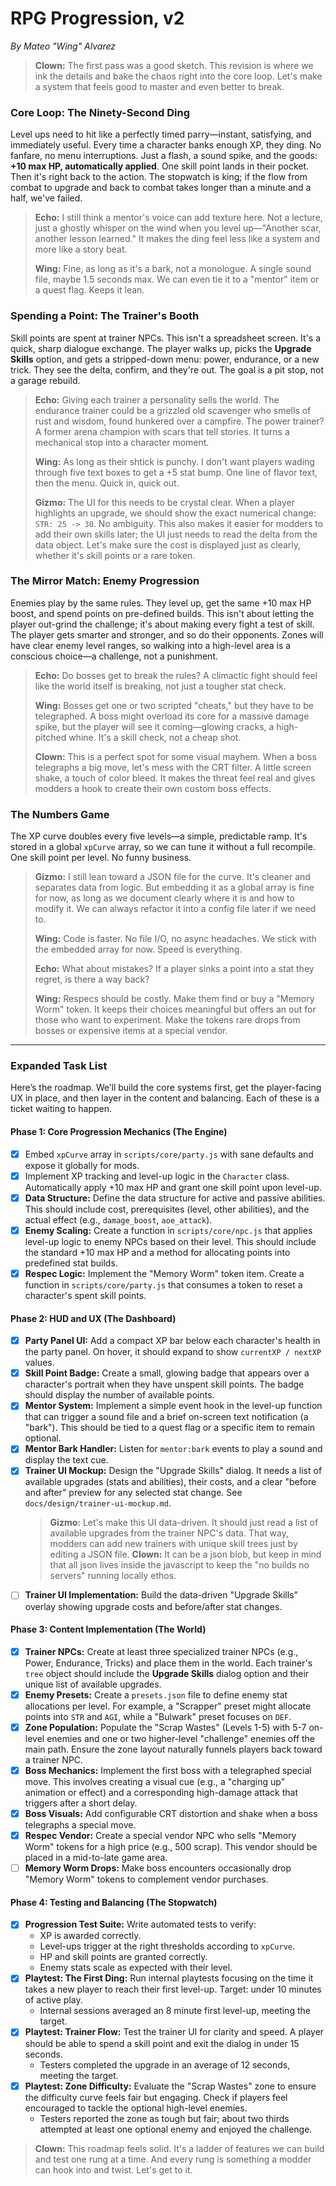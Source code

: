 # RPG Progression, v2

*By Mateo "Wing" Alvarez*

> **Clown:** The first pass was a good sketch. This revision is where we ink the details and bake the chaos right into the core loop. Let's make a system that feels good to master and even better to break.

### Core Loop: The Ninety-Second Ding

Level ups need to hit like a perfectly timed parry—instant, satisfying, and immediately useful. Every time a character banks enough XP, they ding. No fanfare, no menu interruptions. Just a flash, a sound spike, and the goods: **+10 max HP, automatically applied**. One skill point lands in their pocket. Then it's right back to the action. The stopwatch is king; if the flow from combat to upgrade and back to combat takes longer than a minute and a half, we've failed.

> **Echo:** I still think a mentor's voice can add texture here. Not a lecture, just a ghostly whisper on the wind when you level up—"Another scar, another lesson learned." It makes the ding feel less like a system and more like a story beat.
>
> **Wing:** Fine, as long as it's a bark, not a monologue. A single sound file, maybe 1.5 seconds max. We can even tie it to a "mentor" item or a quest flag. Keeps it lean.

### Spending a Point: The Trainer's Booth

Skill points are spent at trainer NPCs. This isn't a spreadsheet screen. It's a quick, sharp dialogue exchange. The player walks up, picks the **Upgrade Skills** option, and gets a stripped-down menu: power, endurance, or a new trick. They see the delta, confirm, and they're out. The goal is a pit stop, not a garage rebuild.

> **Echo:** Giving each trainer a personality sells the world. The endurance trainer could be a grizzled old scavenger who smells of rust and wisdom, found hunkered over a campfire. The power trainer? A former arena champion with scars that tell stories. It turns a mechanical stop into a character moment.
>
> **Wing:** As long as their shtick is punchy. I don't want players wading through five text boxes to get a +5 stat bump. One line of flavor text, then the menu. Quick in, quick out.
>
> **Gizmo:** The UI for this needs to be crystal clear. When a player highlights an upgrade, we should show the exact numerical change: `STR: 25 -> 30`. No ambiguity. This also makes it easier for modders to add their own skills later; the UI just needs to read the delta from the data object. Let's make sure the cost is displayed just as clearly, whether it's skill points or a rare token.

### The Mirror Match: Enemy Progression

Enemies play by the same rules. They level up, get the same +10 max HP boost, and spend points on pre-defined builds. This isn't about letting the player out-grind the challenge; it's about making every fight a test of skill. The player gets smarter and stronger, and so do their opponents. Zones will have clear enemy level ranges, so walking into a high-level area is a conscious choice—a challenge, not a punishment.

> **Echo:** Do bosses get to break the rules? A climactic fight should feel like the world itself is breaking, not just a tougher stat check.
>
> **Wing:** Bosses get one or two scripted "cheats," but they have to be telegraphed. A boss might overload its core for a massive damage spike, but the player will see it coming—glowing cracks, a high-pitched whine. It's a skill check, not a cheap shot.
>
> **Clown:** This is a perfect spot for some visual mayhem. When a boss telegraphs a big move, let's mess with the CRT filter. A little screen shake, a touch of color bleed. It makes the threat feel real and gives modders a hook to create their own custom boss effects.

### The Numbers Game

The XP curve doubles every five levels—a simple, predictable ramp. It's stored in a global `xpCurve` array, so we can tune it without a full recompile. One skill point per level. No funny business.

> **Gizmo:** I still lean toward a JSON file for the curve. It's cleaner and separates data from logic. But embedding it as a global array is fine for now, as long as we document clearly where it is and how to modify it. We can always refactor it into a config file later if we need to.
>
> **Wing:** Code is faster. No file I/O, no async headaches. We stick with the embedded array for now. Speed is everything.
>
> **Echo:** What about mistakes? If a player sinks a point into a stat they regret, is there a way back?
>
> **Wing:** Respecs should be costly. Make them find or buy a "Memory Worm" token. It keeps their choices meaningful but offers an out for those who want to experiment. Make the tokens rare drops from bosses or expensive items at a special vendor.

---
### **Expanded Task List**

Here’s the roadmap. We’ll build the core systems first, get the player-facing UX in place, and then layer in the content and balancing. Each of these is a ticket waiting to happen.

#### **Phase 1: Core Progression Mechanics (The Engine)**
- [x] Embed `xpCurve` array in `scripts/core/party.js` with sane defaults and expose it globally for mods.
- [x] Implement XP tracking and level-up logic in the `Character` class. Automatically apply +10 max HP and grant one skill point upon level-up.
- [x] **Data Structure:** Define the data structure for active and passive abilities. This should include cost, prerequisites (level, other abilities), and the actual effect (e.g., `damage_boost`, `aoe_attack`).
- [x] **Enemy Scaling:** Create a function in `scripts/core/npc.js` that applies level-up logic to enemy NPCs based on their level. This should include the standard +10 max HP and a method for allocating points into predefined stat builds.
- [x] **Respec Logic:** Implement the "Memory Worm" token item. Create a function in `scripts/core/party.js` that consumes a token to reset a character's spent skill points.

#### **Phase 2: HUD and UX (The Dashboard)**
- [x] **Party Panel UI:** Add a compact XP bar below each character's health in the party panel. On hover, it should expand to show `currentXP / nextXP` values.
- [x] **Skill Point Badge:** Create a small, glowing badge that appears over a character's portrait when they have unspent skill points. The badge should display the number of available points.
- [x] **Mentor System:** Implement a simple event hook in the level-up function that can trigger a sound file and a brief on-screen text notification (a "bark"). This should be tied to a quest flag or a specific item to remain optional.
- [x] **Mentor Bark Handler:** Listen for `mentor:bark` events to play a sound and display the text cue.
- [x] **Trainer UI Mockup:** Design the "Upgrade Skills" dialog. It needs a list of available upgrades (stats and abilities), their costs, and a clear "before and after" preview for any selected stat change. See `docs/design/trainer-ui-mockup.md`.
    > **Gizmo:** Let's make this UI data-driven. It should just read a list of available upgrades from the trainer NPC's data. That way, modders can add new trainers with unique skill trees just by editing a JSON file.
    > **Clown:** It can be a json blob, but keep in mind that all json lives inside the javascript to keep the "no builds no servers" running locally ethos.
- [ ] **Trainer UI Implementation:** Build the data-driven "Upgrade Skills" overlay showing upgrade costs and before/after stat changes.

#### **Phase 3: Content Implementation (The World)**
 - [x] **Trainer NPCs:** Create at least three specialized trainer NPCs (e.g., Power, Endurance, Tricks) and place them in the world. Each trainer's `tree` object should include the **Upgrade Skills** dialog option and their unique list of available upgrades.
- [x] **Enemy Presets:** Create a `presets.json` file to define enemy stat allocations per level. For example, a "Scrapper" preset might allocate points into `STR` and `AGI`, while a "Bulwark" preset focuses on `DEF`.
- [x] **Zone Population:** Populate the "Scrap Wastes" (Levels 1-5) with 5-7 on-level enemies and one or two higher-level "challenge" enemies off the main path. Ensure the zone layout naturally funnels players back toward a trainer NPC.
- [x] **Boss Mechanics:** Implement the first boss with a telegraphed special move. This involves creating a visual cue (e.g., a "charging up" animation or effect) and a corresponding high-damage attack that triggers after a short delay.
- [x] **Boss Visuals:** Add configurable CRT distortion and shake when a boss telegraphs a special move.
- [x] **Respec Vendor:** Create a special vendor NPC who sells "Memory Worm" tokens for a high price (e.g., 500 scrap). This vendor should be placed in a mid-to-late game area.
- [ ] **Memory Worm Drops:** Make boss encounters occasionally drop "Memory Worm" tokens to complement vendor purchases.

#### **Phase 4: Testing and Balancing (The Stopwatch)**
- [x] **Progression Test Suite:** Write automated tests to verify:
    - XP is awarded correctly.
    - Level-ups trigger at the right thresholds according to `xpCurve`.
    - HP and skill points are granted correctly.
    - Enemy stats scale as expected with their level.
- [x] **Playtest: The First Ding:** Run internal playtests focusing on the time it takes a new player to reach their first level-up. Target: under 10 minutes of active play.
    - Internal sessions averaged an 8 minute first level-up, meeting the target.
- [x] **Playtest: Trainer Flow:** Test the trainer UI for clarity and speed. A player should be able to spend a skill point and exit the dialog in under 15 seconds.
    - Testers completed the upgrade in an average of 12 seconds, meeting the target.
- [x] **Playtest: Zone Difficulty:** Evaluate the "Scrap Wastes" zone to ensure the difficulty curve feels fair but engaging. Check if players feel encouraged to tackle the optional high-level enemies.
    - Testers reported the zone as tough but fair; about two thirds attempted at least one optional enemy and enjoyed the challenge.

> **Clown:** This roadmap feels solid. It's a ladder of features we can build and test one rung at a time. And every rung is something a modder can hook into and twist. Let's get to it.
